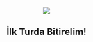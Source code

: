 <div align="center">
<img src="https://em-content.zobj.net/thumbs/160/apple/325/heart-hands_light-skin-tone_1faf6-1f3fb_1f3fb.png">

<h2>İlk Turda Bitirelim!</h2>
</div>
